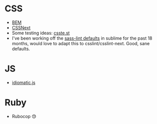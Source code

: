 # CSS

- [BEM](https://en.bem.info)
- [CSSNext](http://cssnext.io)
- Some testing ideas: [csste.st](http://csste.st)
- I've been working off the [sass-lint defaults](https://github.com/sasstools/sass-lint/blob/develop/lib/config/sass-lint.yml) in sublime for the past 18 months, would love to adapt this to csslint/csslint-next. Good, sane defaults.

# JS

- [idiomatic.js](https://github.com/rwaldron/idiomatic.js)

# Ruby

- Rubocop 😓
